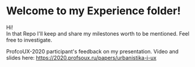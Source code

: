 # Welcome to my Experience folder!

Hi!  
In that Repo I'll keep and share my milestones worth to be mentioned. Feel free to investigate.

ProfcoUX-2020 participant's feedback on my presentation. Video and slides here: https://2020.profsoux.ru/papers/urbanistika-i-ux


